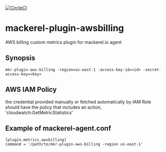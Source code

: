 [![CircleCI](https://circleci.com/gh/yhidetoshi/mackerel-plugin-awsbilling/tree/master.svg?style=svg)](https://circleci.com/gh/yhidetoshi/mackerel-plugin-awsbilling/tree/master)

# mackerel-plugin-awsbilling


AWS billing custom metrics plugin for mackerel.io agent

## Synopsis
```
mkr-plugin-aws-billing -region=us-east-1 -access-key-id=<id> -secret-access-key=<key>
```

## AWS IAM Policy
the credential provided manually or fetched automatically by IAM Role should have the policy that includes an action, 'cloudwatch:GetMetricStatistics'


## Example of mackerel-agent.conf
```
[plugin.metrics.awsbilling]
command = '/path/to/mkr-plugin-aws-billing -region us-east-1'
```
